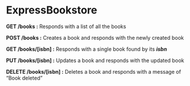 # ExpressBookstore

**GET /books :** Responds with a list of all the books

**POST /books :** Creates a book and responds with the newly created book

**GET /books/[isbn] :** Responds with a single book found by its **_isbn_**

**PUT /books/[isbn] :** Updates a book and responds with the updated book

**DELETE /books/[isbn] :** Deletes a book and responds with a message of “Book deleted”
